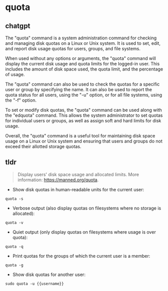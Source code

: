 # quota 
## chatgpt 
The "quota" command is a system administration command for checking and managing disk quotas on a Linux or Unix system. It is used to set, edit, and report disk usage quotas for users, groups, and file systems. 

When used without any options or arguments, the "quota" command will display the current disk usage and quota limits for the logged-in user. This includes the amount of disk space used, the quota limit, and the percentage of usage. 

The "quota" command can also be used to check the quotas for a specific user or group by specifying the name. It can also be used to report the quota status for all users, using the "-u" option, or for all file systems, using the "-f" option. 

To set or modify disk quotas, the "quota" command can be used along with the "edquota" command. This allows the system administrator to set quotas for individual users or groups, as well as assign soft and hard limits for disk usage. 

Overall, the "quota" command is a useful tool for maintaining disk space usage on a Linux or Unix system and ensuring that users and groups do not exceed their allotted storage quotas. 

## tldr 
 
> Display users' disk space usage and allocated limits.
> More information: <https://manned.org/quota>.

- Show disk quotas in human-readable units for the current user:

`quota -s`

- Verbose output (also display quotas on filesystems where no storage is allocated):

`quota -v`

- Quiet output (only display quotas on filesystems where usage is over quota):

`quota -q`

- Print quotas for the groups of which the current user is a member:

`quota -g`

- Show disk quotas for another user:

`sudo quota -u {{username}}`

